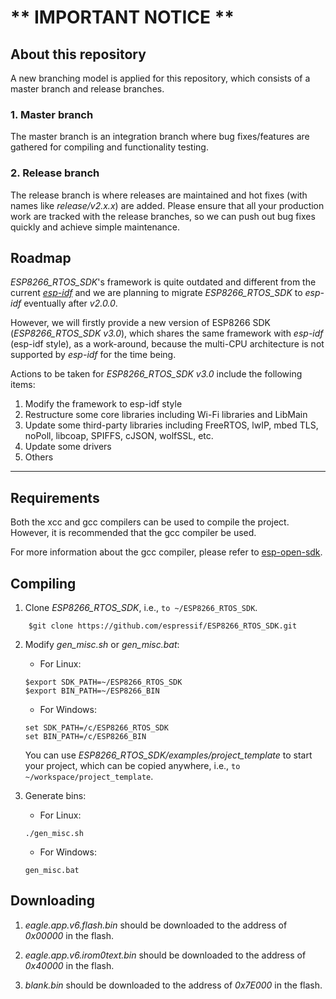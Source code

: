 # ** IMPORTANT NOTICE **
## About this repository
A new branching model is applied for this repository, which consists of a master branch and release branches.

### 1. Master branch
The master branch is an integration branch where bug fixes/features are gathered for compiling and functionality testing.

### 2. Release branch
The release branch is where releases are maintained and hot fixes (with names like *release/v2.x.x*) are added.
Please ensure that all your production work are tracked with the release branches, so we can push out bug fixes quickly and achieve simple maintenance.

## Roadmap
*ESP8266_RTOS_SDK*'s framework is quite outdated and different from the current *[esp-idf](https://github.com/espressif/esp-idf)* and we are planning to migrate *ESP8266_RTOS_SDK* to *esp-idf* eventually after *v2.0.0*. 

However, we will firstly provide a new version of ESP8266 SDK (*ESP8266_RTOS_SDK v3.0*), which shares the same framework with *esp-idf* (esp-idf style), as a work-around, because the multi-CPU architecture is not supported by *esp-idf* for the time being.

Actions to be taken for *ESP8266_RTOS_SDK v3.0* include the following items:

1. Modify the framework to esp-idf style
2. Restructure some core libraries including Wi-Fi libraries and LibMain
3. Update some third-party libraries including FreeRTOS, lwIP, mbed TLS, noPoll, libcoap, SPIFFS, cJSON, wolfSSL, etc.
4. Update some drivers
5. Others

---

## Requirements

Both the xcc and gcc compilers can be used to compile the project. However, it is recommended that the gcc compiler be used. 

For more information about the gcc compiler, please refer to [esp-open-sdk](https://github.com/pfalcon/esp-open-sdk).

## Compiling

1. Clone *ESP8266_RTOS_SDK*, i.e., `to ~/ESP8266_RTOS_SDK`.

```
    $git clone https://github.com/espressif/ESP8266_RTOS_SDK.git
```

2. Modify *gen_misc.sh* or *gen_misc.bat*:

	* For Linux:
	```
    $export SDK_PATH=~/ESP8266_RTOS_SDK
    $export BIN_PATH=~/ESP8266_BIN
	```
	* For Windows:
	```
    set SDK_PATH=/c/ESP8266_RTOS_SDK
    set BIN_PATH=/c/ESP8266_BIN
	```
	
	You can use *ESP8266_RTOS_SDK/examples/project_template* to start your project, which can be copied anywhere, i.e., `to ~/workspace/project_template`.

3. Generate bins: 
	* For Linux:
	
	```
    ./gen_misc.sh
	```
	* For Windows:

	```
    gen_misc.bat
	```

## Downloading

1. *eagle.app.v6.flash.bin* should be downloaded to the address of *0x00000* in the flash.

2. *eagle.app.v6.irom0text.bin* should be downloaded to the address of *0x40000* in the flash.

3. *blank.bin* should be downloaded to the address of *0x7E000* in the flash.